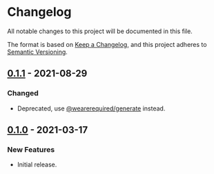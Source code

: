 # Changelog
All notable changes to this project will be documented in this file.

The format is based on [Keep a Changelog](https://keepachangelog.com/en/1.0.0/),
and this project adheres to [Semantic Versioning](https://semver.org/spec/v2.0.0.html).

## [0.1.1] - 2021-08-29

### Changed

* Deprecated, use [@wearerequired/generate](https://github.com/wearerequired/js/tree/master/packages/generate) instead.

## [0.1.0] - 2021-03-17

### New Features

* Initial release.

[Unreleased]: https://github.com/wearerequired/js/releases/tag/@wearerequired/wordpress-theme-boilerplate@0.1.1...HEAD
[0.1.1]: https://github.com/wearerequired/js/releases/tag/@wearerequired/wordpress-theme-boilerplate@0.1.0...@wearerequired/wordpress-theme-boilerplate@0.1.1
[0.1.0]: https://github.com/wearerequired/js/releases/tag/@wearerequired/wordpress-theme-boilerplate@0.1.0
